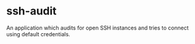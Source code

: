 ssh-audit
=========

An application which audits for open SSH instances and tries to connect using default credentials.